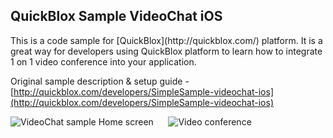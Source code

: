 <h2> QuickBlox Sample VideoChat iOS</h2>
This is a code sample for [QuickBlox](http://quickblox.com/) platform. It is a great way for developers using QuickBlox platform to learn how to integrate 1 on 1 video conference into your application.

Original sample description & setup guide - [http://quickblox.com/developers/SimpleSample-videochat-ios](http://quickblox.com/developers/SimpleSample-videochat-ios)

![VideoChat sample Home screen](http://files.quickblox.com/VideoChat_sample1.png) &nbsp;&nbsp;&nbsp;&nbsp; ![Video conference](http://files.quickblox.com/VideoChat_sample2.png)
